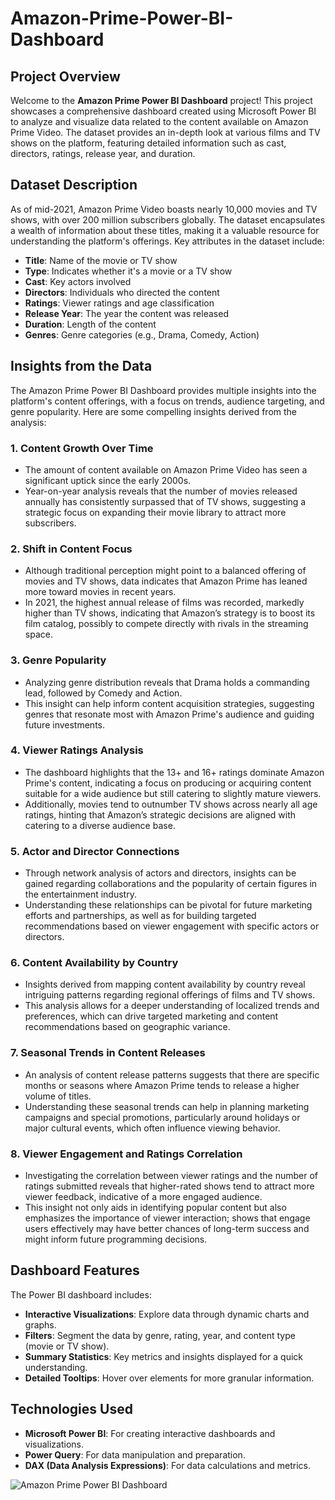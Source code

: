 # Amazon-Prime-Power-BI-Dashboard

## Project Overview

Welcome to the **Amazon Prime Power BI Dashboard** project! This project showcases a comprehensive dashboard created using Microsoft Power BI to analyze and visualize data related to the content available on Amazon Prime Video. The dataset provides an in-depth look at various films and TV shows on the platform, featuring detailed information such as cast, directors, ratings, release year, and duration.

## Dataset Description

As of mid-2021, Amazon Prime Video boasts nearly 10,000 movies and TV shows, with over 200 million subscribers globally. The dataset encapsulates a wealth of information about these titles, making it a valuable resource for understanding the platform's offerings. Key attributes in the dataset include:

- **Title**: Name of the movie or TV show
- **Type**: Indicates whether it's a movie or a TV show
- **Cast**: Key actors involved
- **Directors**: Individuals who directed the content
- **Ratings**: Viewer ratings and age classification
- **Release Year**: The year the content was released
- **Duration**: Length of the content
- **Genres**: Genre categories (e.g., Drama, Comedy, Action)

## Insights from the Data

The Amazon Prime Power BI Dashboard provides multiple insights into the platform's content offerings, with a focus on trends, audience targeting, and genre popularity. Here are some compelling insights derived from the analysis:

### 1. **Content Growth Over Time**
   - The amount of content available on Amazon Prime Video has seen a significant uptick since the early 2000s. 
   - Year-on-year analysis reveals that the number of movies released annually has consistently surpassed that of TV shows, suggesting a strategic focus on expanding their movie library to attract more subscribers.

### 2. **Shift in Content Focus**
   - Although traditional perception might point to a balanced offering of movies and TV shows, data indicates that Amazon Prime has leaned more toward movies in recent years.
   - In 2021, the highest annual release of films was recorded, markedly higher than TV shows, indicating that Amazon’s strategy is to boost its film catalog, possibly to compete directly with rivals in the streaming space.

### 3. **Genre Popularity**
   - Analyzing genre distribution reveals that Drama holds a commanding lead, followed by Comedy and Action. 
   - This insight can help inform content acquisition strategies, suggesting genres that resonate most with Amazon Prime's audience and guiding future investments.

### 4. **Viewer Ratings Analysis**
   - The dashboard highlights that the 13+ and 16+ ratings dominate Amazon Prime's content, indicating a focus on producing or acquiring content suitable for a wide audience but still catering to slightly mature viewers.
   - Additionally, movies tend to outnumber TV shows across nearly all age ratings, hinting that Amazon’s strategic decisions are aligned with catering to a diverse audience base.

### 5. **Actor and Director Connections**
   - Through network analysis of actors and directors, insights can be gained regarding collaborations and the popularity of certain figures in the entertainment industry. 
   - Understanding these relationships can be pivotal for future marketing efforts and partnerships, as well as for building targeted recommendations based on viewer engagement with specific actors or directors.

### 6. **Content Availability by Country**
   - Insights derived from mapping content availability by country reveal intriguing patterns regarding regional offerings of films and TV shows.
   - This analysis allows for a deeper understanding of localized trends and preferences, which can drive targeted marketing and content recommendations based on geographic variance.

### 7. **Seasonal Trends in Content Releases**
   - An analysis of content release patterns suggests that there are specific months or seasons where Amazon Prime tends to release a higher volume of titles.
   - Understanding these seasonal trends can help in planning marketing campaigns and special promotions, particularly around holidays or major cultural events, which often influence 
     viewing behavior.

### 8. **Viewer Engagement and Ratings Correlation**
   - Investigating the correlation between viewer ratings and the number of ratings submitted reveals that higher-rated shows tend to attract more viewer feedback, indicative of a more 
     engaged audience.
   - This insight not only aids in identifying popular content but also emphasizes the importance of viewer interaction; shows that engage users effectively may have better chances of 
     long-term success and might inform future programming decisions.

## Dashboard Features

The Power BI dashboard includes:

- **Interactive Visualizations**: Explore data through dynamic charts and graphs.
- **Filters**: Segment the data by genre, rating, year, and content type (movie or TV show).
- **Summary Statistics**: Key metrics and insights displayed for a quick understanding.
- **Detailed Tooltips**: Hover over elements for more granular information.

## Technologies Used

- **Microsoft Power BI**: For creating interactive dashboards and visualizations.
- **Power Query**: For data manipulation and preparation.
- **DAX (Data Analysis Expressions)**: For data calculations and metrics.

![Amazon Prime Power BI Dashboard](https://github.com/user-attachments/assets/a413d9a4-53d6-47a7-ac1e-71b2cf89693b)
